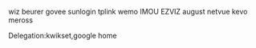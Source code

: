wiz beurer govee sunlogin
tplink wemo
IMOU EZVIZ
august
netvue
kevo
meross

Delegation:kwikset,google home
